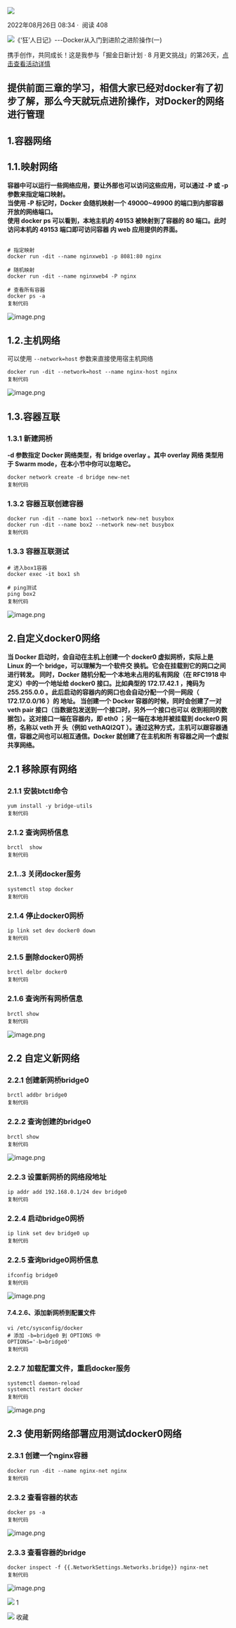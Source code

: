    

[![](https://p26-passport.byteacctimg.com/img/user-avatar/e3b82b14bcbe9861a2b50f64dcd89de1~300x300.image)](https://juejin.cn/user/3611262085773719)

2022年08月26日 08:34 ·  阅读 408

![《‘狂’人日记》---Docker从入门到进阶之进阶操作(一)](https://p6-juejin.byteimg.com/tos-cn-i-k3u1fbpfcp/767b18832ef84060b32b5226e60ec98a~tplv-k3u1fbpfcp-zoom-crop-mark:3024:3024:3024:1702.awebp?)  

携手创作，共同成长！这是我参与「掘金日新计划 · 8 月更文挑战」的第26天，[点击查看活动详情](https://juejin.cn/post/7123120819437322247 "https://juejin.cn/post/7123120819437322247")

## 提供前面三章的学习，相信大家已经对docker有了初步了解，那么今天就玩点进阶操作，对Docker的网络进行管理

## 1.容器网络

## 1.1.映射网络

**容器中可以运行一些网络应用，要让外部也可以访问这些应用，可以通过 -P 或 -p 参数来指定端口映射。  
当使用 -P 标记时，Docker 会随机映射一个 49000~49900 的端口到内部容器开放的网络端口。  
使用 docker ps 可以看到，本地主机的 49153 被映射到了容器的 80 端口。此时访问本机的 49153 端口即可访问容器 内 web 应用提供的界面。**

```

# 指定映射
docker run -dit --name nginxweb1 -p 8081:80 nginx

# 随机映射
docker run -dit --name nginxweb4 -P nginx

# 查看所有容器
docker ps -a
复制代码
```

![image.png](https://p9-juejin.byteimg.com/tos-cn-i-k3u1fbpfcp/13c0f826b0d74013b40f6a898edb3696~tplv-k3u1fbpfcp-zoom-in-crop-mark:3024:0:0:0.awebp?)

## 1.2.主机网络

可以使用 `--network=host` 参数来直接使用宿主机网络

```
docker run -dit --network=host --name nginx-host nginx
复制代码
```

![image.png](https://p1-juejin.byteimg.com/tos-cn-i-k3u1fbpfcp/67992a98be4a456fa1809e5936686acf~tplv-k3u1fbpfcp-zoom-in-crop-mark:3024:0:0:0.awebp?)

## 1.3.容器互联

### 1.3.1 新建网桥

**\-d 参数指定 Docker 网络类型，有 bridge overlay 。其中 overlay 网络 类型用于 Swarm mode，在本小节中你可以忽略它。**

```
docker network create -d bridge new-net
复制代码
```

### 1.3.2 容器互联创建容器

```
docker run -dit --name box1 --network new-net busybox
docker run -dit --name box2 --network new-net busybox
复制代码
```

### 1.3.3 容器互联测试

```
# 进入box1容器
docker exec -it box1 sh

# ping测试
ping box2
复制代码
```

![image.png](https://p1-juejin.byteimg.com/tos-cn-i-k3u1fbpfcp/88fa9b7947fc4d1daf045e843d16c115~tplv-k3u1fbpfcp-zoom-in-crop-mark:3024:0:0:0.awebp?)

## 2.自定义docker0网络

**当 Docker 启动时，会自动在主机上创建一个 docker0 虚拟网桥，实际上是 Linux 的一个 bridge，可以理解为一个软件交 换机。它会在挂载到它的网口之间进行转发。 同时，Docker 随机分配一个本地未占用的私有网段（在 RFC1918 中定义）中的一个地址给 docker0 接口。比如典型的 172.17.42.1 ，掩码为 255.255.0.0 。此后启动的容器内的网口也会自动分配一个同一网段（ 172.17.0.0/16 ）的 地址。 当创建一个 Docker 容器的时候，同时会创建了一对 veth pair 接口（当数据包发送到一个接口时，另外一个接口也可以 收到相同的数据包）。这对接口一端在容器内，即 eth0 ；另一端在本地并被挂载到 docker0 网桥，名称以 veth 开 头（例如 vethAQI2QT ）。通过这种方式，主机可以跟容器通信，容器之间也可以相互通信。Docker 就创建了在主机和所 有容器之间一个虚拟共享网络。**

## 2.1 移除原有网络

### 2.1.1 安装btctl命令

```
yum install -y bridge-utils
复制代码
```

### 2.1.2 查询网桥信息

```
brctl  show
复制代码
```

### 2.1..3 关闭docker服务

```
systemctl stop docker
复制代码
```

### 2.1.4 停止docker0网桥

```
ip link set dev docker0 down
复制代码
```

### 2.1.5 删除docker0网桥

```
brctl delbr docker0
复制代码
```

### 2.1.6 查询所有网桥信息

```
brctl show
复制代码
```

![image.png](https://p3-juejin.byteimg.com/tos-cn-i-k3u1fbpfcp/5635461710c24247bd24d9546f646445~tplv-k3u1fbpfcp-zoom-in-crop-mark:3024:0:0:0.awebp)

## 2.2 自定义新网络

### 2.2.1 创建新网桥bridge0

```
brctl addbr bridge0
复制代码
```

### 2.2.2 查询创建的bridge0

```
brctl show
复制代码
```

![image.png](https://p3-juejin.byteimg.com/tos-cn-i-k3u1fbpfcp/3d733f5d044942e4942f422fb53fc005~tplv-k3u1fbpfcp-zoom-in-crop-mark:3024:0:0:0.awebp)[](https://link.juejin.cn/?target= "https://link.juejin.cn?target=")

### 2.2.3 设置新网桥的网络段地址

```
ip addr add 192.168.0.1/24 dev bridge0
复制代码
```

### 2.2.4 启动bridge0网桥

```
ip link set dev bridge0 up
复制代码
```

### 2.2.5 查询bridge0网桥信息

```
ifconfig bridge0
复制代码
```

![image.png](https://p3-juejin.byteimg.com/tos-cn-i-k3u1fbpfcp/18102857b7f74a4ea4fec033bad7e4cd~tplv-k3u1fbpfcp-zoom-in-crop-mark:3024:0:0:0.awebp)[](https://link.juejin.cn/?target= "https://link.juejin.cn?target=")

#### 7.4.2.6、添加新网桥到配置文件

```
vi /etc/sysconfig/docker
# 添加 -b=bridge0 到 OPTIONS 中
OPTIONS='-b=bridge0'
复制代码
```

### 2.2.7 加载配置文件，重启docker服务

```
systemctl daemon-reload
systemctl restart docker
复制代码
```

![image.png](https://p3-juejin.byteimg.com/tos-cn-i-k3u1fbpfcp/1dbaee4b44ec41558e79118a5eeccd30~tplv-k3u1fbpfcp-zoom-in-crop-mark:3024:0:0:0.awebp)

## 2.3 使用新网络部署应用测试docker0网络

### 2.3.1 创建一个nginx容器

```
docker run -dit --name nginx-net nginx
复制代码
```

### 2.3.2 查看容器的状态

```
docker ps -a
复制代码
```

![image.png](https://p3-juejin.byteimg.com/tos-cn-i-k3u1fbpfcp/8d829f7d1b4f4efd8fbd326a6e0666aa~tplv-k3u1fbpfcp-zoom-in-crop-mark:3024:0:0:0.awebp)[](https://link.juejin.cn/?target= "https://link.juejin.cn?target=")

### 2.3.3 查看容器的bridge

```
docker inspect -f {{.NetworkSettings.Networks.bridge}} nginx-net
复制代码
```

![image.png](https://p3-juejin.byteimg.com/tos-cn-i-k3u1fbpfcp/70f37a76d03e4f4c9138604f92c9413a~tplv-k3u1fbpfcp-zoom-in-crop-mark:3024:0:0:0.awebp)

![](https://lf3-cdn-tos.bytescm.com/obj/static/xitu_juejin_web/00ba359ecd0075e59ffbc3d810af551d.svg) 1

![](https://lf3-cdn-tos.bytescm.com/obj/static/xitu_juejin_web/3d482c7a948bac826e155953b2a28a9e.svg) 收藏